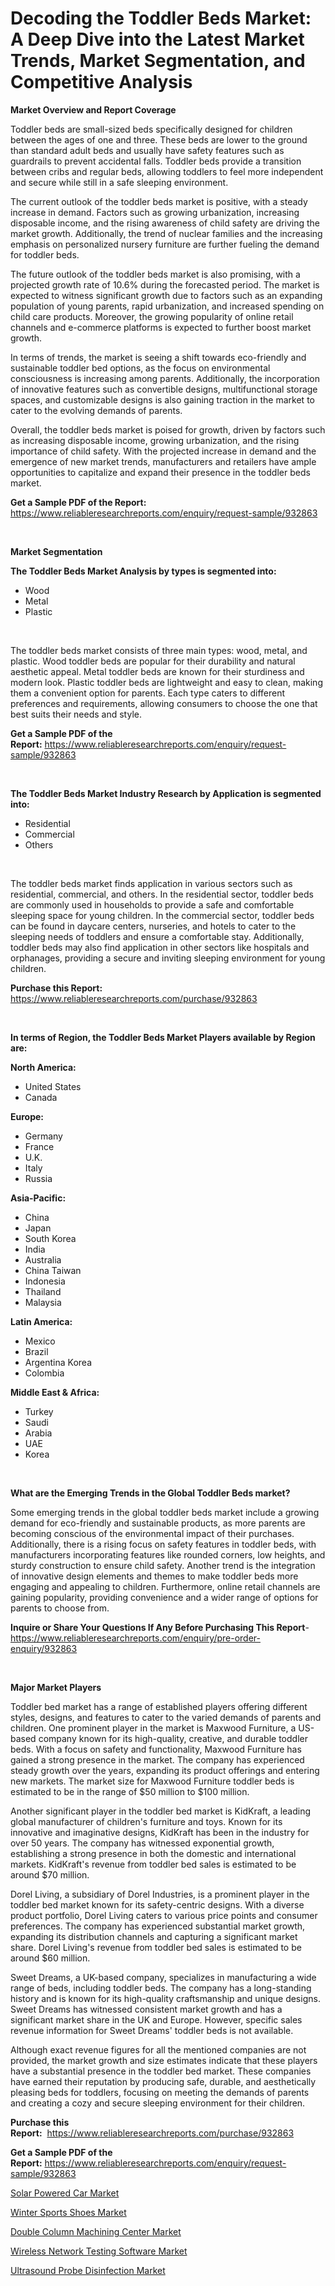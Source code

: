<p><h1>Decoding the Toddler Beds Market: A Deep Dive into the Latest Market Trends, Market Segmentation, and Competitive Analysis</h1></p><p><strong>Market Overview and Report Coverage</strong></p>
<p><p>Toddler beds are small-sized beds specifically designed for children between the ages of one and three. These beds are lower to the ground than standard adult beds and usually have safety features such as guardrails to prevent accidental falls. Toddler beds provide a transition between cribs and regular beds, allowing toddlers to feel more independent and secure while still in a safe sleeping environment.</p><p>The current outlook of the toddler beds market is positive, with a steady increase in demand. Factors such as growing urbanization, increasing disposable income, and the rising awareness of child safety are driving the market growth. Additionally, the trend of nuclear families and the increasing emphasis on personalized nursery furniture are further fueling the demand for toddler beds.</p><p>The future outlook of the toddler beds market is also promising, with a projected growth rate of 10.6% during the forecasted period. The market is expected to witness significant growth due to factors such as an expanding population of young parents, rapid urbanization, and increased spending on child care products. Moreover, the growing popularity of online retail channels and e-commerce platforms is expected to further boost market growth.</p><p>In terms of trends, the market is seeing a shift towards eco-friendly and sustainable toddler bed options, as the focus on environmental consciousness is increasing among parents. Additionally, the incorporation of innovative features such as convertible designs, multifunctional storage spaces, and customizable designs is also gaining traction in the market to cater to the evolving demands of parents.</p><p>Overall, the toddler beds market is poised for growth, driven by factors such as increasing disposable income, growing urbanization, and the rising importance of child safety. With the projected increase in demand and the emergence of new market trends, manufacturers and retailers have ample opportunities to capitalize and expand their presence in the toddler beds market.</p></p>
<p><strong>Get a Sample PDF of the Report:</strong> <a href="https://www.reliableresearchreports.com/enquiry/request-sample/932863">https://www.reliableresearchreports.com/enquiry/request-sample/932863</a></p>
<p>&nbsp;</p>
<p><strong>Market Segmentation</strong></p>
<p><strong>The Toddler Beds Market Analysis by types is segmented into:</strong></p>
<p><ul><li>Wood</li><li>Metal</li><li>Plastic</li></ul></p>
<p>&nbsp;</p>
<p><p>The toddler beds market consists of three main types: wood, metal, and plastic. Wood toddler beds are popular for their durability and natural aesthetic appeal. Metal toddler beds are known for their sturdiness and modern look. Plastic toddler beds are lightweight and easy to clean, making them a convenient option for parents. Each type caters to different preferences and requirements, allowing consumers to choose the one that best suits their needs and style.</p></p>
<p><strong>Get a Sample PDF of the Report:</strong>&nbsp;<a href="https://www.reliableresearchreports.com/enquiry/request-sample/932863">https://www.reliableresearchreports.com/enquiry/request-sample/932863</a></p>
<p>&nbsp;</p>
<p><strong>The Toddler Beds Market Industry Research by Application is segmented into:</strong></p>
<p><ul><li>Residential</li><li>Commercial</li><li>Others</li></ul></p>
<p>&nbsp;</p>
<p><p>The toddler beds market finds application in various sectors such as residential, commercial, and others. In the residential sector, toddler beds are commonly used in households to provide a safe and comfortable sleeping space for young children. In the commercial sector, toddler beds can be found in daycare centers, nurseries, and hotels to cater to the sleeping needs of toddlers and ensure a comfortable stay. Additionally, toddler beds may also find application in other sectors like hospitals and orphanages, providing a secure and inviting sleeping environment for young children.</p></p>
<p><strong>Purchase this Report:</strong>&nbsp; <a href="https://www.reliableresearchreports.com/purchase/932863">https://www.reliableresearchreports.com/purchase/932863</a></p>
<p>&nbsp;</p>
<p><strong>In terms of Region, the Toddler Beds Market Players available by Region are:</strong></p>
<p>
    <p> <strong> North America: </strong>
        <ul>
            <li>United States</li>
            <li>Canada</li>
        </ul>
        </p> 
    <p> <strong> Europe: </strong>
        <ul>
            <li>Germany</li>
            <li>France</li>
            <li>U.K.</li>
            <li>Italy</li>
            <li>Russia</li>
        </ul>
        </p> 
    <p> <strong> Asia-Pacific: </strong>
        <ul>
            <li>China</li>
            <li>Japan</li>
            <li>South Korea</li>
            <li>India</li>
            <li>Australia</li>
            <li>China Taiwan</li>
            <li>Indonesia</li>
            <li>Thailand</li>
            <li>Malaysia</li>
        </ul>
        </p> 
    <p> <strong> Latin America: </strong>
        <ul>
            <li>Mexico</li>
            <li>Brazil</li>
            <li>Argentina Korea</li>
            <li>Colombia</li>
        </ul>
        </p> 
    <p> <strong> Middle East & Africa: </strong>
        <ul>
            <li>Turkey</li>
            <li>Saudi</li>
            <li>Arabia</li>
            <li>UAE</li>
            <li>Korea</li>
        </ul>
    </p>
    </p>
<p>&nbsp;</p>
<p><strong>What are the Emerging Trends in the Global Toddler Beds market?</strong></p>
<p><p>Some emerging trends in the global toddler beds market include a growing demand for eco-friendly and sustainable products, as more parents are becoming conscious of the environmental impact of their purchases. Additionally, there is a rising focus on safety features in toddler beds, with manufacturers incorporating features like rounded corners, low heights, and sturdy construction to ensure child safety. Another trend is the integration of innovative design elements and themes to make toddler beds more engaging and appealing to children. Furthermore, online retail channels are gaining popularity, providing convenience and a wider range of options for parents to choose from.</p></p>
<p><strong>Inquire or Share Your Questions If Any Before Purchasing This Report</strong>- <a href="https://www.reliableresearchreports.com/enquiry/pre-order-enquiry/932863">https://www.reliableresearchreports.com/enquiry/pre-order-enquiry/932863</a></p>
<p>&nbsp;</p>
<p><strong>Major Market Players</strong></p>
<p><p>Toddler bed market has a range of established players offering different styles, designs, and features to cater to the varied demands of parents and children. One prominent player in the market is Maxwood Furniture, a US-based company known for its high-quality, creative, and durable toddler beds. With a focus on safety and functionality, Maxwood Furniture has gained a strong presence in the market. The company has experienced steady growth over the years, expanding its product offerings and entering new markets. The market size for Maxwood Furniture toddler beds is estimated to be in the range of $50 million to $100 million.</p><p>Another significant player in the toddler bed market is KidKraft, a leading global manufacturer of children's furniture and toys. Known for its innovative and imaginative designs, KidKraft has been in the industry for over 50 years. The company has witnessed exponential growth, establishing a strong presence in both the domestic and international markets. KidKraft's revenue from toddler bed sales is estimated to be around $70 million.</p><p>Dorel Living, a subsidiary of Dorel Industries, is a prominent player in the toddler bed market known for its safety-centric designs. With a diverse product portfolio, Dorel Living caters to various price points and consumer preferences. The company has experienced substantial market growth, expanding its distribution channels and capturing a significant market share. Dorel Living's revenue from toddler bed sales is estimated to be around $60 million.</p><p>Sweet Dreams, a UK-based company, specializes in manufacturing a wide range of beds, including toddler beds. The company has a long-standing history and is known for its high-quality craftsmanship and unique designs. Sweet Dreams has witnessed consistent market growth and has a significant market share in the UK and Europe. However, specific sales revenue information for Sweet Dreams' toddler beds is not available.</p><p>Although exact revenue figures for all the mentioned companies are not provided, the market growth and size estimates indicate that these players have a substantial presence in the toddler bed market. These companies have earned their reputation by producing safe, durable, and aesthetically pleasing beds for toddlers, focusing on meeting the demands of parents and creating a cozy and secure sleeping environment for their children.</p></p>
<p><strong>Purchase this Report:</strong>&nbsp;&nbsp;<a href="https://www.reliableresearchreports.com/purchase/932863">https://www.reliableresearchreports.com/purchase/932863</a></p>
<p></p>
<p><strong>Get a Sample PDF of the Report:</strong>&nbsp;<a href="https://www.reliableresearchreports.com/enquiry/request-sample/932863">https://www.reliableresearchreports.com/enquiry/request-sample/932863</a></p>
<p><p><a href="https://www.linkedin.com/pulse/decoding-solar-powered-car-market-deep-dive-latest-trends-nt1he/">Solar Powered Car Market</a></p><p><a href="https://medium.com/@thadnader/winter-sports-shoes-market-size-growth-forecast-2023-2030-2d024ea99f77">Winter Sports Shoes Market</a></p><p><a href="https://www.reportprime.com/double-column-machining-center-r7221">Double Column Machining Center Market</a></p><p><a href="https://medium.com/@dellkoepp/wireless-network-testing-software-market-size-growth-forecast-2023-2030-e030e33b392e">Wireless Network Testing Software Market</a></p><p><a href="https://www.reportprime.com/ultrasound-probe-disinfection-r8002">Ultrasound Probe Disinfection Market</a></p></p>